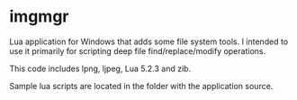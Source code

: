 imgmgr
======

Lua application for Windows that adds some file system tools.  I intended to use it primarily for scripting deep file find/replace/modify operations.

This code includes lpng, ljpeg, Lua 5.2.3 and zib.

Sample lua scripts are located in the folder with the application source.